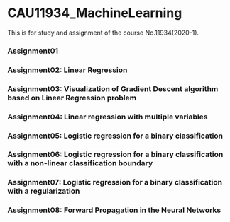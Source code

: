 # CAU11934_MachineLearning

This is for study and assignment of the course No.11934(2020-1).


### Assignment01

### Assignment02: Linear Regression

### Assignment03: Visualization of Gradient Descent algorithm based on Linear Regression problem

### Assignment04: Linear regression with multiple variables

### Assignment05: Logistic regression for a binary classification

### Assignment06: Logistic regression for a binary classification with a non-linear classification boundary

### Assignment07: Logistic regression for a binary classification with a regularization

### Assignment08: Forward Propagation in the Neural Networks
